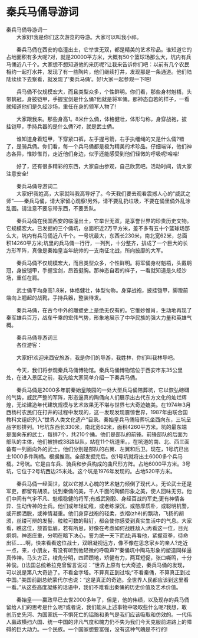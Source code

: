 # 秦兵马俑导游词
秦兵马俑导游词一  
　　大家好!我是你们这次游览的导游。大家可以叫我小祁。

　　秦兵马俑在西安的临潼出土，它举世无双，都是精美的艺术珍品。谁知道它的占地面积有多大呢?对，就是20000平方米，大概有50个篮球场那么大，坑内有兵马俑近八千个。大家想不想知道他的来历呢?让我来告诉你们吧：以前有几个农民相约一起打水井，发现了有一些陶片，他们继续打井，发现那是一条通道。他们陆陆续续下去察看，就发现了‘秦兵马俑’。好!大家一起参观一下吧!

　　兵马俑不仅规模宏大，而且类型众多，个性鲜明。你们看，那些身材魁梧，头带鹤冠，身披铠甲，手握宝剑是什么俑?他就是将军俑。那神态自若的样子，一看就知道他们是久经沙场，重任在身的领军人物了!

　　大家跟我来。那些身高1。8米什么俑，体格健壮，体形匀称，身穿战袍，披挂铠甲，手持兵器的是什么俑?对，就是武士俑。

　　谁知道身着短甲，下穿紧口裤，左手握弓箭，右手执缰绳的又是什么俑?错了，是骑兵俑。你们看，每一个兵马俑都是极为精美的术珍品。仔细端详，他们神态各异，惟妙惟肖，走近他们身边，似乎还能感受到他们轻微的呼吸呢!哈哈!

　　好了，还有很多精彩的东西，大家自由参观，自己欣赏吧。活动时间，请大家注意安全!

　　秦兵马俑导游词二  
　　大家好!我姓高，大家就叫我高导好了。今天我们要去观看震撼人心的“威武之师”——秦兵马俑，请大家留心观察!另外，请不要乱扔垃圾，不要在俑里俑外乱涂乱画。请注意不要忘带东西，不要丢队。

　　秦兵马俑在我国西安的临潼出土，它举世无双，是享誉世界的珍贵历史文物。它规模宏大。已发掘的三个俑坑，总面积近2万平方米，差不多有五十个篮球场那么大，坑内有兵马俑近八千个。一号坑最大，东西长230米，南北宽62米，总面积14260平方米;坑里的兵马俑一行行，一列列，十分整齐，排成了一个巨大的长方形军阵，真像是秦始皇当年统帅的一支南征北战，所向披靡的大军。

　　秦兵马俑不仅规模宏大，而且类型众多，个性鲜明。将军俑身材魁梧，头戴鹖冠，身披铠甲，手握宝剑，昂首挺胸。那神态自若的样子，一看就知道是久经沙场，重任在肩。

　　武士俑平均身高1.8米，体格健壮，体型匀称。身穿战袍，披挂铠甲，脚蹬前端向上翘起的战靴，手持兵器，整装待发。

　　秦兵马俑，在古今中外的雕塑史上是绝无仅有的。它惟妙惟肖，生动地再现了秦军雄兵百万，战车千乘的宏伟气势，形象地展示了中华民族的强大力量和英雄气概。

　　秦兵马俑导游词三  
　　各位游客：

　　大家好!欢迎来西安旅游，我是你们的导游，我姓林，你们叫我林导吧。

　　今天，我们将参观秦兵马俑博物馆。秦兵马俑博物馆位于西安市东35公里处，在进入景区之前，我先给大家简单介绍一下秦兵马俑。

　　秦兵马俑是2000多年前秦始皇陵园的一处大型兵马俑陪葬坑，它以恢弘磅礴的气势，威武严整的军阵，形态逼真的陶俑向人们展示出古代东方文化的灿烂辉煌，无论建造年代建筑规模与艺术效果无不堪与世界七大奇迹媲美。在1974年3月西杨村农民们在打井的过程中发现的，这一发现发现震惊世界，1987年由联合国教科文组织列入“世界人类文化遗产”目录。秦始皇兵马俑陪葬坑坐西向东，三坑呈品字形排列。1号坑东西长330米，南北宽62米，面积4260平方米。坑的最东端是面向东的武士，每排7个，共210个捅。他们是部队的前锋。前锋部队的后面为部队的主体，他们被排成38路纵队，站在11个坑道里。，在坑道的南、北、西三面备有一列面向外的武士。他们分别是部队的右翼、左翼和后卫。现在，1号坑已出土1000多件陶桶。根据推测。全部发掘完后。仅1号坑就将出土6000多个兵马桶。2号坑。它是由车兵、骑兵和步兵构成的曲尺形方阵。占地6000平方米。3号坑，它位于2号坑西边25米处。这个坑是1976年发现的。占地520平方米。

　　秦兵马俑一经面世，就以它撼人心魄的艺术魅力倾倒了现代人。无论武士还是军吏，都留有胡须。说到秦俑的美，千人千面的陶俑形象之美，使人回味无穷。他们中间有气宇不凡、魁梧稳健的将军;有威武刚毅、身经百战的军吏;更有神情各异、生动传神的士兵。他们或年轻幼稚，或老练深沉，或憨厚质朴，或聪明机警，或开朗洒脱，或神情凝重。他们身穿战袍的轻柔，衣褶(zhě)的飘动，飞扬的胡须，丝缕可辨的发髻，粒粒可数的鞋钉，都会使你感受到真实生活中的气息。大家看，瞧这位，颔首低眉，若有所思，好像在考虑如何战胜敌人;再看这一位，目光炯炯，神态庄重，分明在暗下决心，誓为统一天下而战;再看他，紧握双拳，待命出征……啊，快来看看这位战士，双眼凝视远方，像不像在思念家乡的亲人?走近一点，来，小朋友，有没有听到他轻微的呼吸声?“秦俑坑中陶马形象的塑造同样逼真传神。马头方正，棱角分明，四蹄躜地，矫健有力，两耳短促，张口嘶鸣，十分神俊。()法国总统希拉克曾留言说过：”世界上原有七大奇迹，秦兵马俑的发现，可以说是第八大奇迹了。不看金字塔。不算真正到过埃;“不看秦俑，不算真正到过中国。”美国前副总统蒙代尔也说：“这是真正的奇迹。全世界人民都应该到这里看一看。”从这些高度凝练的话语中，我们不难看出秦俑的历史价值及艺术价值。

　　秦始皇——赢政早已去世2000多年了，但是，他的伟绩，以及现存的兵马俑留给人们的思考是什么呢?或者说，我们能从上述事物中吸取些什么呢?我想，敢创历史先河、为国家统一不惧死亡的铝赂和勇气是我们应该吸取和仿效的。一代伟人赢政横扫六国、统一中国的非凡气度和魄力仍不失为我们今天克服前进路上的障碍的巨大动力。一个民族。一个国家想要富强，没有这种气魄是不行的!